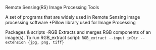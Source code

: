 Remote Sensing(RS) Image Processing Tools                        

A set of programs that are widely used in Remote Sensing image processing software
  *Pillow library used for Image Processing

Packages & scripts
  -RGB
    Extracts and merges RGB components of an image(s).
    To run RGB_extract script:
    `RGB_extract --input inDir --extension {jpg, png, tiff}`
